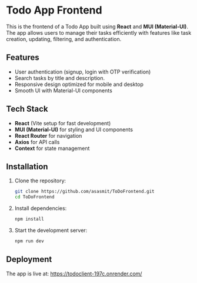 # Todo App Frontend

This is the frontend of a Todo App built using **React** and **MUI (Material-UI)**. The app allows users to manage their tasks efficiently with features like task creation, updating, filtering, and authentication.

## Features
- User authentication (signup, login with OTP verification)
- Search tasks by title and description.
- Responsive design optimized for mobile and desktop
- Smooth UI with Material-UI components

## Tech Stack
- **React** (Vite setup for fast development)
- **MUI (Material-UI)** for styling and UI components
- **React Router** for navigation
- **Axios** for API calls
- **Context** for state management

## Installation

1. Clone the repository:
   ```sh
   git clone https://github.com/asasmit/ToDoFrontend.git
   cd ToDoFrontend
   ```

2. Install dependencies:
   ```sh
   npm install
   ```

3. Start the development server:
   ```sh
   npm run dev
   ```
   
## Deployment
The app is live at: https://todoclient-197c.onrender.com/
